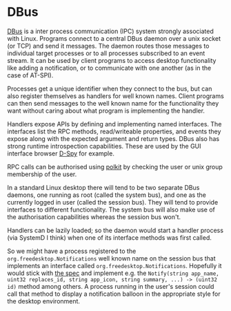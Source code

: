 # DBus

[DBus](https://pythonhosted.org/txdbus/dbus_overview.html) is a inter process communication (IPC) system strongly associated with Linux. Programs connect to a central DBus daemon over a unix socket (or TCP) and send it messages. The daemon routes those messages to individual target processes or to all processes subscribed to an event stream. It can be used by client programs to access desktop functionality like adding a notification, or to communicate with one another (as in the case of AT-SPI).

Processes get a unique identifier when they connect to the bus, but can also register themselves as handlers for well known names. Client programs can then send messages to the well known name for the functionality they want without caring about what program is implementing the handler.

Handlers expose APIs by defining and implementing named interfaces. The interfaces list the RPC methods, read/writeable properties, and events they expose along with the expected argument and return types. DBus also has strong runtime introspection capabilities. These are used by the GUI interface browser [D-Spy](https://gitlab.gnome.org/GNOME/d-spy) for example.

RPC calls can be authorised using [polkit](https://wiki.archlinux.org/title/Polkit) by checking the user or unix group membership of the user.

In a standard Linux desktop there will tend to be two separate DBus daemons, one running as root (called the system bus), and one as the currently logged in user (called the session bus). They will tend to provide interfaces to different functionality. The system bus will also make use of the authorisation capabilities whereas the session bus won't.

Handlers can be lazily loaded; so the daemon would start a handler process (via SystemD I think) when one of its interface methods was first called.

So we might have a process registered to the `org.freedesktop.Notifications` well known name on the session bus that implements an interface called `org.freedesktop.Notifications`. Hopefully it would stick with [the spec](https://specifications.freedesktop.org/notification-spec/notification-spec-latest.html#commands) and implement e.g. the `Notify(string app_name, uint32 replaces_id, string app_icon, string summary, ...) -> (uint32 id)` method among others. A process running in the user's session could call that method to display a notification balloon in the appropriate style for the desktop environment.
